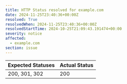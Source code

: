 ```yaml
---
title: HTTP Status resolved for example.com
date: 2024-11-25T23:40:36+00:00Z
resolved: True
resolvedWhen: 2024-11-25T23:40:36+00:00Z
resolvedStartTime: 2024-10-25T21:09:43.191474+00:00
severity: notice
affected:
  - example.com
section: issue
---
```


| Expected Statuses | Actual Status  |
|-------------------|----------------|
| 200, 301, 302 | 200 |
